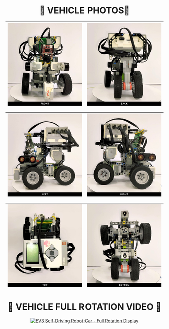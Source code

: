 <h1 align="center">🛑 VEHICLE PHOTOS🛑</h1>

| ![Front](https://github.com/GoodLogic456/PRO2025-FutureEngineers/blob/main/v-photos/Vehicle%20Photos/front.png) |  ![Back](https://github.com/GoodLogic456/PRO2025-FutureEngineers/blob/main/v-photos/Vehicle%20Photos/back.png) |
|:--------------------------:|:--------------------------:|

| ![Left](https://github.com/GoodLogic456/PRO2025-FutureEngineers/blob/main/v-photos/Vehicle%20Photos/left.png) | ![Right](https://github.com/GoodLogic456/PRO2025-FutureEngineers/blob/main/v-photos/Vehicle%20Photos/right.png) |
|:--------------------------:|:--------------------------:|

| ![Top](https://github.com/GoodLogic456/PRO2025-FutureEngineers/blob/main/v-photos/Vehicle%20Photos/top.png) | ![Bottom](https://github.com/GoodLogic456/PRO2025-FutureEngineers/blob/main/v-photos/Vehicle%20Photos/bottom.png) |
|:--------------------------:|:--------------------------:|
<h1 align="center">🛑 VEHICLE FULL ROTATION VIDEO 🛑</h1>
<div align="center">
  <a href="https://youtu.be/69r0Sl1IVfA">
    <img src="https://github.com/user-attachments/assets/4b3822e3-866e-495c-9c2e-2e2179f6abe8" alt="EV3 Self-Driving Robot Car - Full Rotation Display" width="400" style="height:auto;" />
  </a>
</div>

